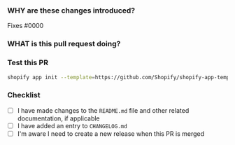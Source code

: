 <!--
  ☝️How to write a good PR title:
  - Prefix it with [Feature] (if applicable)
  - Start with a verb, for example: Add, Delete, Improve, Fix…
  - Give as much context as necessary and as little as possible
  - Prefix it with [WIP] while it’s a work in progress
-->

### WHY are these changes introduced?

Fixes #0000 <!-- link to issue if one exists -->

<!--
  Context about the problem that’s being addressed.
-->

### WHAT is this pull request doing?

<!--
  Summary of the changes committed.
  Before / after screenshots appreciated for UI changes.
-->

### Test this PR

```bash
shopify app init --template=https://github.com/Shopify/shopify-app-template-remix#<your-branch-name>
```

### Checklist

- [ ] I have made changes to the `README.md` file and other related documentation, if applicable
- [ ] I have added an entry to `CHANGELOG.md`
- [ ] I'm aware I need to create a new release when this PR is merged
